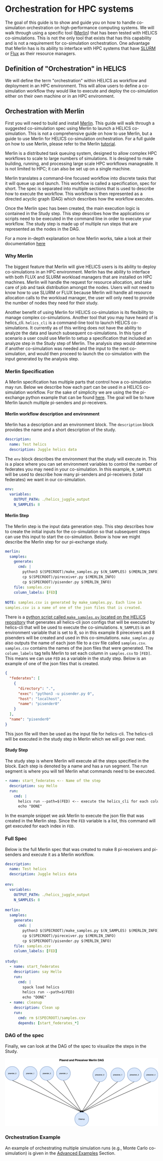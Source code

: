 # Orchestration for HPC systems

The goal of this guide is to show and guide you on how to handle
co-simulation orchestration on high-performance computing systems. We will walk through using a specific
tool ([Merlin](https://github.com/LLNL/merlin)) that has been tested with
HELICS co-simulations. This is not the only tool that exists that has
this capability and is not a requirement for
co-simulation orchestration. One advantage that Merlin has is its
ability to interface with HPC systems that have [SLURM](https://slurm.schedmd.com/documentation.html) or [Flux](https://flux-framework.org/) as their
resource managers.

## Definition of "Orchestration" in HELICS

We will define the term "orchestration" within HELICS as workflow and
deployment in an HPC environment. This will allow users to define a co-simulation workflow
they would like to execute and deploy the co-simulation either on
their own machine or in an HPC environment.

## Orchestration with Merlin

First you will need to build and install
[Merlin](https://github.com/LLNL/merlin). This guide will walk through
a suggested co-simulation spec using Merlin to launch a HELICS
co-simulation. This is not a comprehensive guide on how to use Merlin,
but a guide to use Merlin for HELICS co-simulation orchestration. For
a full guide on how to use Merlin, please refer to the Merlin
[tutorial](https://merlin.readthedocs.io/en/latest/tutorial.html).

Merlin is a distributed task queuing system, designed to allow complex
HPC workflows to scale to large numbers of simulations. It is designed
to make building, running, and processing large scale HPC
workflows manageable. It is not limited to HPC; it can also be set up on a single
machine.

Merlin translates a command-line focused workflow into discrete tasks
that it will queue up and launch. This workflow is called a
specification, spec for short. The spec is separated into multiple
sections that is used to describe how to execute the workflow. This
workflow is then represented as a directed acyclic graph (DAG) which
describes how the workflow executes.

Once the Merlin spec has been created, the main execution logic is
contained in the Study step. This step describes how the applications
or scripts need to be executed in the command line in order to execute
your workflow. The study step is made up of multiple run steps that
are represented as the nodes in the DAG.

For a more in-depth explanation on how Merlin works, take a look at
their documentation [here](https://merlin.readthedocs.io/en/latest/index.html)

### Why Merlin

The biggest feature that Merlin will give HELICS users is its ability to
deploy co-simulations in an HPC environment. Merlin has the ability to
interface with both FLUX and SLURM workload managers that are
installed on HPC machines. Merlin will handle the request for
resource allocation, and take care of job and task distribution amongst the nodes. Users will
not need to know how to use SLURM or FLUX because Merlin will handle
all resource allocation calls to the workload manager, the user will
only need to provide the number of nodes they need for their study.

Another benefit of using Merlin for HELICS co-simulation is its
flexibility to manage complex co-simulations. Another tool that you may
have heard of is helics_cli. `helics_cli` is a command-line tool to launch
HELICS co-simulations. It currently as of this writing does not have
the ability to analyze the data and launch subsequent co-simulations.
In this type of scenario a user could use Merlin to setup a
specification that included an analyze step in the Study step of
Merlin. The analysis step would determine if another co-simulation
was needed and the input to the next co-simulation, and would then
proceed to launch the co-simulation with the input generated by the
analysis step.

### Merlin Specification

A Merlin specification has multiple parts that control how a
co-simulation may run. Below we describe how each part can be used in
a HELICS co-simulation workflow. For the sake of simplicity we are
using the the pi-exchange python example that can be found
[here](https://github.com/GMLC-TDC/HELICS-Examples/tree/master/python/pi-exchange). The
goal will be to have Merlin launch multiple pi-senders and
pi-receivers.

#### Merlin workflow description and environment

Merlin has a description and an environment block. The `description` block
provides the name and a short description of the study.

```yaml
description:
  name: Test helics
  description: Juggle helics data
```

The `env` block describes the environment that the study will execute
in. This is a place where you can set environment variables to control
the number of federates you may need in your co-simulation. In this example, `N_SAMPLES` will be used to describe how many
pi-senders and pi-receivers (total federates) we want in our co-simulation.

```yaml
env:
  variables:
    OUTPUT_PATH: ./helics_juggle_output
    N_SAMPLES: 8
```

#### Merlin Step

The Merlin step is the input data generation
step. This step describes how to create the initial inputs for the
co-simulation so that subsequent steps can use this input to start the
co-simulation. Below is how we might describe the Merlin step for our
pi-exchange study.

```yaml
merlin:
  samples:
    generate:
      cmd: |
        python3 $(SPECROOT)/make_samples.py $(N_SAMPLES) $(MERLIN_INFO)
        cp $(SPECROOT)/pireceiver.py $(MERLIN_INFO)
        cp $(SPECROOT)/pisender.py $(MERLIN_INFO)
    file: samples.csv
    column_labels: [FED]

NOTE: samples.csv is generated by make_samples.py. Each line in
samples.csv is a name of one of the json files that is created.

```

There is a [python script called `make_samples.py` located on the HELICS repository](../orchestration_samples/simple) that generates
all helics-cli json configs that will be executed by helics-cli that
will be used to execute the co-simulations. `N_SAMPLES` is an
environment variable that is set to 8, so in this example 8
pireceivers and 8 pisenders will be created and used in this
co-simulations. `make_samples.py` also outputs the name of each
json file to a csv file called `samples.csv`. `samples.csv`
contains the names of the json files that were generated. The
`column_labels` tag tells Merlin to set each column in
`samples.csv` to `[FED]`. This means we can use `FED` as a
variable in the study step. Below is an example of one of the json files that is
created.

```json
{
  "federates": [
    {
      "directory": ".",
      "exec": "python3 -u pisender.py 0",
      "host": "localhost",
      "name": "pisender0"
    }
  ],
  "name": "pisender0"
}
```

This json file will then be used as the input file for helics-cli. The
helics-cli will be executed in the study step in Merlin which we will
go over next.

#### Study Step

The study step is where Merlin will execute all the steps specified in
the block. Each step is denoted by a name and has a run segment. The
run segment is where you will tell Merlin what commands need to be
executed.

```yaml
- name: start_federates <-- Name of the step
  description: say Hello
  run:
    cmd: |
      helics run --path=$(FED) <-- execute the helics_cli for each column in samples.csv
      echo "DONE"
```

In the example snippet we ask Merlin to execute the json file that was
created in the Merlin step. Since the `FED` variable is a list,
this command will get executed for each index in `FED`.

### Full Spec

Below is the full Merlin spec that was created to make 8 pi-receivers
and pi-senders and execute it as a Merlin workflow.

```yaml
description:
  name: Test helics
  description: Juggle helics data

env:
  variables:
    OUTPUT_PATH: ./helics_juggle_output
    N_SAMPLES: 8

merlin:
  samples:
    generate:
      cmd: |
        python3 $(SPECROOT)/make_samples.py $(N_SAMPLES) $(MERLIN_INFO)
        cp $(SPECROOT)/pireceiver.py $(MERLIN_INFO)
        cp $(SPECROOT)/pisender.py $(MERLIN_INFO)
    file: samples.csv
    column_labels: [FED]

study:
  - name: start_federates
    description: say Hello
    run:
      cmd: |
        spack load helics
        helics run --path=$(FED)
        echo "DONE"
  - name: cleanup
    description: Clean up
    run:
      cmd: rm $(SPECROOT)/samples.csv
      depends: [start_federates_*]
```

### DAG of the spec

Finally, we can look at the DAG of the spec to visualize the steps in the Study.

![](../../img/Merlin_pi_send_receive_DAG.png)

### Orchestration Example

An example of orchestrating multiple simulation runs (e.g., Monte Carlo co-simulation) is given in the [Advanced Examples](../examples/advanced_examples/advanced_orchestration.md) Section.
